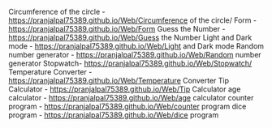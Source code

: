 Circumference of the circle - https://pranjalpal75389.github.io/Web/Circumference of the circle/
Form - https://pranjalpal75389.github.io/Web/Form
Guess the Number - https://pranjalpal75389.github.io/Web/Guess the Number
Light and Dark mode - https://pranjalpal75389.github.io/Web/Light and Dark mode
Random number generator - https://pranjalpal75389.github.io/Web/Random number generator
Stopwatch- https://pranjalpal75389.github.io/Web/Stopwatch/
Temperature Converter - https://pranjalpal75389.github.io/Web/Temperature Converter
Tip Calculator - https://pranjalpal75389.github.io/Web/Tip Calculator
age calculator - https://pranjalpal75389.github.io/Web/age calculator
counter program - https://pranjalpal75389.github.io/Web/counter program
dice program - https://pranjalpal75389.github.io/Web/dice program
